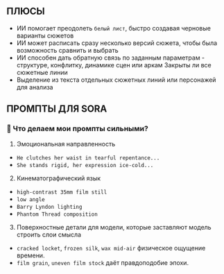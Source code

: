 ## ПЛЮСЫ
* ИИ помогает преодолеть `белый лист`, быстро создавая черновые варианты сюжетов
* ИИ может расписать сразу несколько версий сюжета, чтобы была возможность сравнить и выбрать
* ИИ способен дать обратную связь по заданным параметрам - структуре, конфлитку, динамике сцен или аркам
Закрыты ли все сюжетные линии
* Выделение из текста отдельных сюжетных линий или персонажей для анализа
## ПРОМПТЫ ДЛЯ SORA
### 🧩 Что делаем мои промпты сильными?
1. Эмоциональная направленность
* `He clutches her waist in tearful repentance...`
* `She stands rigid, her expression ice-cold...`
2. Кинематографический язык
* `high-contrast 35mm film still`
* `low angle`
* `Barry Lyndon lighting`
* `Phantom Thread composition`
3. Поверхностные детали для модели, которые заставляют модель строить слои смысла
* `cracked locket`, `frozen silk`, `wax mid-air` физическое ощущение времени.
* `film grain`, `uneven film stock` даёт правдоподобие эпохи.
